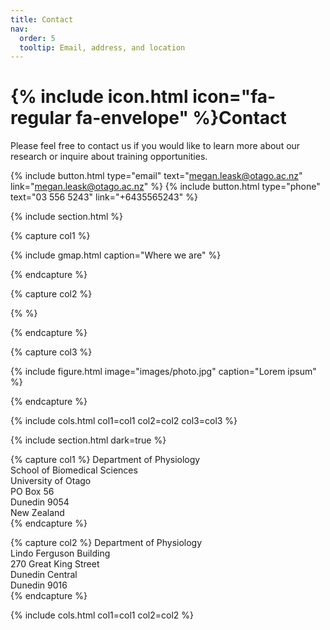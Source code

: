 ```yaml
---
title: Contact
nav:
  order: 5
  tooltip: Email, address, and location
---
```


# {% include icon.html icon="fa-regular fa-envelope" %}Contact

Please feel free to contact us if you would like to learn more about our research or inquire about training opportunities.

{%
  include button.html
  type="email"
  text="megan.leask@otago.ac.nz"
  link="megan.leask@otago.ac.nz"
%}
{%
  include button.html
  type="phone"
  text="03 556 5243"
  link="+6435565243"
%}

{% include section.html %}

{% capture col1 %}

{%
  include gmap.html
  caption="Where we are"
%}

{% endcapture %}

{% capture col2 %}

{% %}

{% endcapture %}

{% capture col3 %}

{%
  include figure.html
  image="images/photo.jpg"
  caption="Lorem ipsum"
%}

{% endcapture %}

{% include cols.html col1=col1 col2=col2 col3=col3 %}

{% include section.html dark=true %}

{% capture col1 %}
Department of Physiology  
School of Biomedical Sciences  
University of Otago  
PO Box 56  
Dunedin 9054  
New Zealand  
{% endcapture %}

{% capture col2 %}
Department of Physiology  
Lindo Ferguson Building  
270 Great King Street  
Dunedin Central  
Dunedin 9016  
{% endcapture %}

{% include cols.html col1=col1 col2=col2 %}
